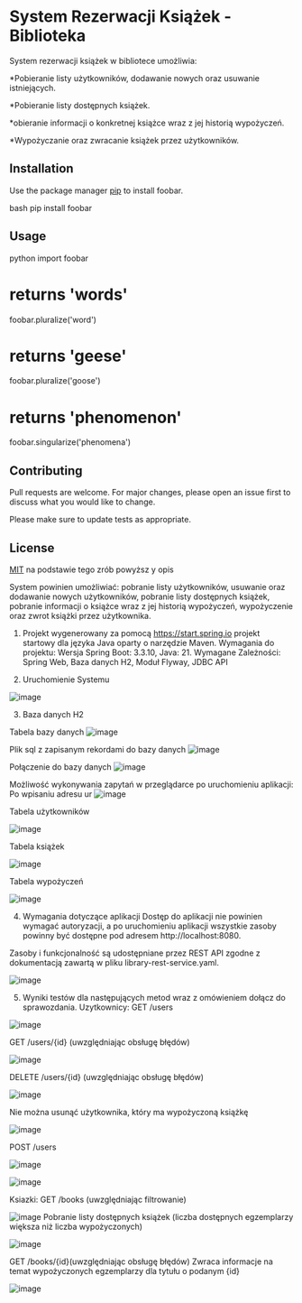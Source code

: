 # System Rezerwacji Książek - Biblioteka

System rezerwacji książek w bibliotece umożliwia:

*Pobieranie listy użytkowników, dodawanie nowych oraz usuwanie istniejących.

*Pobieranie listy dostępnych książek.

*obieranie informacji o konkretnej książce wraz z jej historią wypożyczeń.

*Wypożyczanie oraz zwracanie książek przez użytkowników.

## Installation

Use the package manager [pip](https://pip.pypa.io/en/stable/) to install foobar.

bash
pip install foobar


## Usage

python
import foobar

# returns 'words'
foobar.pluralize('word')

# returns 'geese'
foobar.pluralize('goose')

# returns 'phenomenon'
foobar.singularize('phenomena')


## Contributing

Pull requests are welcome. For major changes, please open an issue first
to discuss what you would like to change.

Please make sure to update tests as appropriate.

## License

[MIT](https://choosealicense.com/licenses/mit/) na podstawie tego zrób powyższ y opis


System powinien umożliwiać:
pobranie listy użytkowników, usuwanie oraz dodawanie nowych użytkowników,
pobranie listy dostępnych książek,
pobranie informacji o książce wraz z jej historią wypożyczeń,
wypożyczenie oraz zwrot książki przez użytkownika.

1. Projekt wygenerowany za pomocą https://start.spring.io projekt startowy dla języka Java oparty o narzędzie Maven.
Wymagania do projektu:
Wersja Spring Boot: 3.3.10,
Java: 21.
Wymagane Zależności:
Spring Web,
Baza danych H2,
Moduł Flyway,
JDBC API

2. Uruchomienie Systemu

![image](https://github.com/user-attachments/assets/5e810cbf-e152-4c9c-b9f1-475eb513ce98)

3. Baza danych H2
   
Tabela bazy danych
![image](https://github.com/user-attachments/assets/c54e7a59-fa79-41d4-95e6-1af0c1c6a898)

Plik sql z zapisanym rekordami do bazy danych 
![image](https://github.com/user-attachments/assets/d5be4589-8f55-4e4f-a894-89dcc401f8aa)

Połączenie do bazy danych
![image](https://github.com/user-attachments/assets/753b2ed1-fd74-4137-8546-8f98b802d078)

Możliwość wykonywania zapytań w przeglądarce po uruchomieniu aplikacji: 
Po wpisaniu adresu ur
![image](https://github.com/user-attachments/assets/6001ca88-929f-44e1-b33d-29615d532d50)

Tabela użytkowników


![image](https://github.com/user-attachments/assets/b23ce30a-5152-444e-bb24-c768c83ba5d9)

Tabela książek


![image](https://github.com/user-attachments/assets/abf9dda4-e16d-4ece-b35a-9632d43b09e7)


Tabela wypożyczeń

![image](https://github.com/user-attachments/assets/60d177bb-26e2-4145-ae6a-b832c66b7744)

4. Wymagania dotyczące aplikacji
Dostęp do aplikacji nie powinien wymagać autoryzacji, a po uruchomieniu aplikacji wszystkie zasoby powinny być dostępne pod adresem http://localhost:8080.

Zasoby i funkcjonalność są udostępniane przez REST API zgodne z dokumentacją zawartą w pliku library-rest-service.yaml.

![image](https://github.com/user-attachments/assets/8da9bce7-7c87-41d3-8f49-d56a19d07aad)

5. Wyniki testów dla następujących metod wraz z omówieniem dołącz do sprawozdania.
Uzytkownicy:
GET /users


![image](https://github.com/user-attachments/assets/1d8ee3da-0e99-4a7e-b067-a0a81a96cd2b)

GET /users/{id} (uwzględniając obsługę błędów)

![image](https://github.com/user-attachments/assets/a9d84913-105c-4dca-983a-f54eabe8b33b)


DELETE /users/{id} (uwzględniając obsługę błędów)

![image](https://github.com/user-attachments/assets/57e0486c-24c9-4f34-94a4-0b4364b77570)

Nie można usunąć użytkownika, który ma wypożyczoną książkę

![image](https://github.com/user-attachments/assets/4d085ae7-f96e-4006-86a0-f31a189d6f56)

POST /users


![image](https://github.com/user-attachments/assets/9015b0c1-ab1b-46de-8ff8-a9a359de3941)


![image](https://github.com/user-attachments/assets/81c98089-0130-4e6f-b1bb-133d1c5ad835)

Ksiazki:
GET /books (uwzględniając filtrowanie)


![image](https://github.com/user-attachments/assets/b1daf11e-9be2-4981-895d-0a7e8b289377)
Pobranie listy dostępnych książek (liczba dostępnych egzemplarzy większa niż liczba wypożyczonych)


![image](https://github.com/user-attachments/assets/347a7f6b-daae-4c01-a394-8da329fadb53)

GET /books/{id}(uwzględniając obsługę błędów)
Zwraca informacje na temat wypożyczonych egzemplarzy dla tytułu o podanym {id}


![image](https://github.com/user-attachments/assets/8176f277-01ab-4009-b809-28a1a39b72ec)













